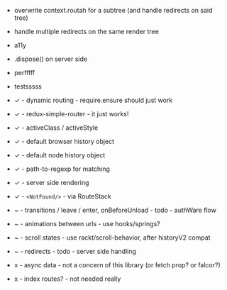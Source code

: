 
- overwrite context.routah for a subtree (and handle redirects on said tree)
- handle multiple redirects on the same render tree
- a11y
- .dispose() on server side
- perfffff
- testsssss


- ✓ - dynamic routing - require.ensure should just work
- ✓ - redux-simple-router - it just works!
- ✓ - activeClass / activeStyle
- ✓ - default browser history object
- ✓ - default node history object
- ✓ - path-to-regexp for matching
- ✓ - server side rendering
- ✓ - `<NotFound/>` - via RouteStack

- ~ - transitions / leave / enter, onBeforeUnload - todo - authWare flow
- ~ - animations between urls - use hooks/springs?
- ~ - scroll states - use rackt/scroll-behavior, after historyV2 compat
- ~ - redirects - todo - server side handling

- x - async data - not a concern of this library (or fetch prop? or falcor?)
- x - index routes? - not needed really
